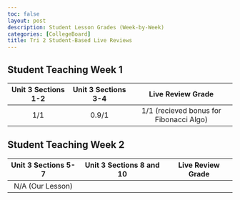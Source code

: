 ```yaml
---
toc: false
layout: post
description: Student Lesson Grades (Week-by-Week)
categories: [CollegeBoard]
title: Tri 2 Student-Based Live Reviews
---
```

## Student Teaching Week 1

| Unit 3 Sections 1-2 | Unit 3 Sections 3-4 | Live Review Grade|
|:--------------------:|:--------------------:|:--------------------:|
|         1/1         |  0.9/1 | 1/1 (recieved bonus for Fibonacci Algo)|

## Student Teaching Week 2

| Unit 3 Sections 5-7 | Unit 3 Sections 8 and 10 | Live Review Grade | 
|:--------------------:|:--------------------:|:--------------------:|
| N/A (Our Lesson)     |                      |      